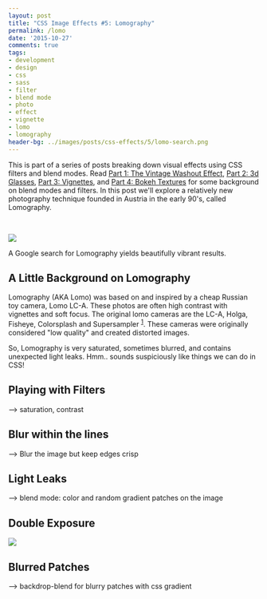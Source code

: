 ```yaml
---
layout: post
title: "CSS Image Effects #5: Lomography"
permalink: /lomo
date: '2015-10-27'
comments: true
tags:
- development
- design
- css
- sass
- filter
- blend mode
- photo
- effect
- vignette
- lomo
- lomography
header-bg: ../images/posts/css-effects/5/lomo-search.png
---
```


This is part of a series of posts breaking down visual effects using CSS filters and blend modes. Read [Part 1: The Vintage Washout Effect](/vintage-washout), [Part 2: 3d Glasses](/3d-effect), [Part 3: Vignettes](/vignettes), and [Part 4: Bokeh Textures](/bokeh) for some background on blend modes and filters. In this post we'll explore a relatively new photography technique founded in Austria in the early 90's, called Lomography.

<br>

![](../images/posts/css-effects/5/lomo-search.png)
<div class="caption">A Google search for Lomography yields beautifully vibrant results.</div>

## A Little Background on Lomography

Lomography (AKA Lomo) was based on and inspired by a cheap Russian toy camera, Lomo LC-A. These photos are often high contrast with vignettes and soft focus. The original lomo cameras are the LC-A, Holga, Fisheye, Colorsplash and Supersampler <sup><a href="http://www.1stwebdesigner.com/what-is-lomography/">1</a></sup>. These cameras were originally considered "low quality" and created distorted images.

So, Lomography is very saturated, sometimes blurred, and contains unexpected light leaks. Hmm.. sounds suspiciously like things we can do in CSS!

## Playing with Filters

--> saturation, contrast

## Blur within the lines

--> Blur the image but keep edges crisp

## Light Leaks

--> blend mode: color and random gradient patches on the image

## Double Exposure

![](../images/posts/css-effects/5/dbl-exposure.jpg)

## Blurred Patches

--> backdrop-blend for blurry patches with css gradient